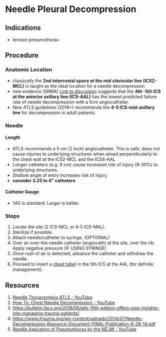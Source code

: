 # Needle Pleural Decompression
## Indications
- tension pneumothorax

## Procedure
### Anatomic Location
- classically the **2nd intercostal space at the mid clavicular line (ICS2-MCL)** is taught as the ideal location for a needle decompression
- new evidence (SRMA) [Link to discussion](https://rebelem.com/what-is-the-best-anatomic-location-for-needle-thoracostomy/) suggests that the **4th -5th ICS at the anterior axillary line (ICS-AAL)** has the lowest predicted failure rate of needle decompression with a 5cm angiocatheter.
- New ATLS guidelines (2018+) recommends the **4-5 ICS-mid-axillary line** for decompression in adult patients.

### Needle
#### Length
- ATLS recommends a 5 cm (2 inch) angiocatheter. This is safe, does not cause injuries to underlying structures when aimed perpendicularly to the chest wall at the ICS2-MCL and the ICS4-AAL
- Longer catheters (e.g. 8 cm) cause increased risk of injury (9-30%) to underlying structures.
- Shallow angle of entry increases risk of injury.
- **consider 3.25 to 4" catheters**

#### Catheter Gauge
- 14G is standard. Larger is better.

### Steps
1. Locate the site (2 ICS-MCL or 4-5 ICS-MAL).
2. Sterilize if possible.
3. Attach needle/catheter to syringe. (OPTIONAL)
4. Over an over-the needle catheter (angiocath) at the site, over the rib. Apply negative pressure (IF USING SYRINGE)
5. Once rush of air is detected, advance the catheter and withdraw the needle.
6. Proceed to insert a [chest tube](Thoracostomies.md)) in the 5th ICS at the AAL (for definite management).

## Resources
1. [Needle Thoracentesis ATLS - YouTube](https://www.youtube.com/watch?v=sJ5eCDEcyKI)
2. [How To: Chest Needle Decompression - YouTube](https://www.youtube.com/watch?v=1AlFaLuuPVs)
3. https://bulletin.facs.org/2018/06/atls-10th-edition-offers-new-insights-into-managing-trauma-patients/
4. https://www.itrauma.org/wp-content/uploads/2014/07/Needle-Decompression-Resource-Document-FINAL-Publication-6-28-14.pdf
4. [Needle Aspiration of Pneumothorax by the NEJM - YouTube](https://www.youtube.com/watch?v=j_UGBS-Kp2I)
